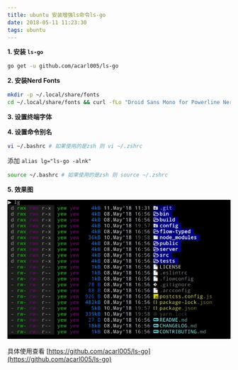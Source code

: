 ```yaml
---
title: ubuntu 安装增强ls命令ls-go
date: 2018-05-11 11:23:30
tags: ubuntu
---
```



**1. 安装 `ls-go`**

```bash
go get -u github.com/acarl005/ls-go
```

**2. 安装Nerd Fonts**

```bash
mkdir -p ~/.local/share/fonts
cd ~/.local/share/fonts && curl -fLo "Droid Sans Mono for Powerline Nerd Font Complete.otf" https://github.com/ryanoasis/nerd-fonts/raw/master/patched-fonts/DroidSansMono/complete/Droid%20Sans%20Mono%20Nerd%20Font%20Complete.otf
```

**3. 设置终端字体**

**4. 设置命令别名**

```bash
vi ~/.bashrc # 如果使用的是zsh 则 vi ~/.zshrc
```

添加 `alias lg="ls-go -alnk"`

```bash
source ~/.bashrc # 如果使用的是zsh 则 source ~/.zshrc
```

**5. 效果图**

![](/images/lg-go.jpg)

具体使用查看 [https://github.com/acarl005/ls-go](https://github.com/acarl005/ls-go)